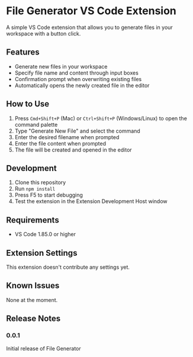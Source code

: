 # File Generator VS Code Extension

A simple VS Code extension that allows you to generate files in your workspace with a button click.

## Features

- Generate new files in your workspace
- Specify file name and content through input boxes
- Confirmation prompt when overwriting existing files
- Automatically opens the newly created file in the editor

## How to Use

1. Press `Cmd+Shift+P` (Mac) or `Ctrl+Shift+P` (Windows/Linux) to open the command palette
2. Type "Generate New File" and select the command
3. Enter the desired filename when prompted
4. Enter the file content when prompted
5. The file will be created and opened in the editor

## Development

1. Clone this repository
2. Run `npm install`
3. Press F5 to start debugging
4. Test the extension in the Extension Development Host window

## Requirements

- VS Code 1.85.0 or higher

## Extension Settings

This extension doesn't contribute any settings yet.

## Known Issues

None at the moment.

## Release Notes

### 0.0.1

Initial release of File Generator 